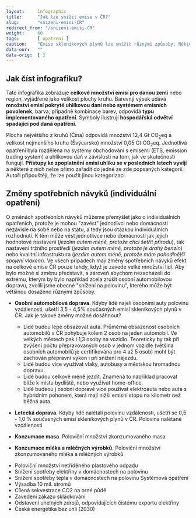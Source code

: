 ```yaml
---
layout:     infographic
title:      "Jak lze snížit emise v ČR?"
slug:       "snizeni-emisi-CR"
redirect_from: "/snizeni-emisi-CR"
weight:     60
tags:       [ opatreni ]
caption:    "Emise skleníkových plynů lze snížit různými způsoby. Některé vyžadují změny spotřebních návyků, které záleží na individuálních rozhodnutích občanů. Jiné způsoby jsou systémové - například změna energetického mixu. Grafika ukazuje odhady jak moc emisí by která změna ušetřila."
data-our:   ""
data-orig:	[ ]
---
```

## Jak číst infografiku?

Tato infografika zobrazuje **celkové množství emisí pro danou zemi** nebo region, vyjádřené jako velikost plochy kruhu. Barevný výsek udává **množství emisí pokryté uhlíkovou daní nebo systémem emisních povolenek**, barva, případně kombinace barev, odpovídá **typu implementovaného opatření**. Symboly ilustrují **hospodářská odvětví spadající pod daná opatření**.

Plocha největšího z kruhů (Čína) odpovídá množství 12,4 Gt <glossary id="co2eq">CO<sub>2</sub>eq</glossary> a velikost nejmenšího kruhu (Švýcarsko) množství 0,05 Gt CO<sub>2</sub>eq. Jednotlivá opatření byla rozdělena na systémy obchodování s emisemi (ETS, emission trading system) a uhlíkovou daň v závislosti na tom, jak ve skutečnosti fungují. **Přístupy ke zpoplatnění emisí uhlíku se v posledních letech vyvíjí** a některé z nich nelze přímo zařadit do jedné ze zde popsaných kategorií. Autoři připouštějí, že lze použít jinou kategorizaci.

## Změny spotřebních návyků (individuální opatření)

O změnách spotřebních návyků můžeme přemýšlet jako o individuálních opatřeních, protože je mohou "zavést" jednotlivci nebo domácnosti nezávisle na sobě nebo na státu, a tedy jsou otázkou individuálních rozhodnutí. K těm může vést jednotlivce nebo domácnosti jak jejich hodnotové nastavení (*jezdím autem méně, protože chci šetřit přírodu*), tak nastavení tržního prostředí (*jezdím autem méně, protože je drahý benzín*) nebo kvalitní infrastruktura (*jezdím autem méně, protože mám pohodlnější spojení vlakem*). Ve všech případech mají změny spotřebních návyků efekt na celkové emise ČR pouze tehdy, když je zavede velké množství lidí. Aby bylo možné si změnu představit, a zároveň abychom nezacházeli do extrému, kterým by bylo například zcela zrušit osobní automobilovou dopravu, zvolili jsme obecné "snížení na polovinu", kterého může být většinou dosaženo různými způsoby.

  *  **Osobní automobilová doprava**. Kdyby lidé najeli osobními auty polovinu vzdálenosti, ušetří 3,5 - 4,5% současných emisí skleníkových plynů v ČR. Jak je takové změny možné dosáhnout? 
        * Lidé budou lépe obsazovat auta. Průměrná obsazenost osobních automobilů v ČR pohybuje kolem 2 osob na jeden automobil. Ve velkých městech pak i 1,3 osoby na vozidlo. Teoreticky by tak při zvýšení počtu přepravovaných osob v jednom vozidle (většina osobních automobilů je certifikována pro 4 až 5 osob) mohl být zachován přepravní výkon i při snížení nájezdu.
        * Lidé budou více využívat vlaky, autobusy a městskou hromadnou dopravu. 
        * Lidé budou celkově méně jezdit. Znamená to například pracovat blíže k mistu bydliště, nebo využívat home-office.   
        * Lidé budeou j osobní dopravě více používat elektroauta nebo auta s hybridním pohonem, která mají nižší emisní stopu na kilometr než běžná auta.
         
  *  **Letecká doprava**. Kdyby lidé nalétali polovinu vzdálenosti, ušetří se 0,5 - 1,0 % současných emisí skleníkových plynů v ČR. Polovina nalétané vzdálenosti
  *  **Konzumace masa**. Poloviční množství zkonzumovaného masa
  *  **Konzumace mléka a mléčných výrobků.** Poloviční množství zkonzumovaného mléka a mléčných výrobků
- Poloviční množství netříděného plastového odpadu
- Snížení spotřeby elektřiny v domácnostech na polovinu
- Snížení spotřeby tepla v domácnostech na polovinu
Systémová opatření
- Výsadba 10 mil. stromů
- Cílená sekvestrace CO2 na orné půdě
- Zavedení zákazu skládkování
- Odstavení uhelných zdrojů, odpovídajících čistému exportu elektřiny
- Česká energetika bez uhlí (2030)
